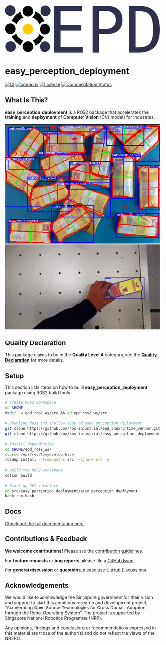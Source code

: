 
![](img/epd_logo_long.png)

# **easy_perception_deployment**
[![CI](https://github.com/ros-industrial/easy_perception_deployment/actions/workflows/industrial_ci_action.yml/badge.svg)](https://github.com/ros-industrial/easy_perception_deployment/actions/workflows/industrial_ci_action.yml)
[![codecov](https://codecov.io/gh/ros-industrial/easy_perception_deployment/branch/master/graph/badge.svg)](https://codecov.io/gh/ros-industrial/easy_perception_deployment)
[![License](https://img.shields.io/badge/License-Apache%202.0-blue.svg)](https://opensource.org/licenses/Apache-2.0)
[![Documentation Status](https://readthedocs.org/projects/epd-docs/badge/?version=latest)](https://epd-docs.readthedocs.io/en/latest/?badge=latest)


## **What Is This?**

**easy_perception_deployment** is a ROS2 package that accelerates the **training** and **deployment** of **Computer Vision** (CV) models for industries.

<img src="img/demo_1.gif" alt="drawing" width="500"/>
<img src="img/demo_2.gif" alt="drawing" width="500"/>


## **Quality Declaration**

This package claims to be in the **Quality Level 4** category, see the [**Quality Declaration**](https://github.com/cardboardcode/easy_perception_deployment/blob/master/QUALITY_DECLARATION.md) for more details.

## **Setup**

This section lists steps on how to build **easy_perception_deployment** package using ROS2 build tools.

``` bash
# Create ROS2 workspace
cd $HOME
mkdir -p epd_ros2_ws/src && cd epd_ros2_ws/src

# Download fast and shallow copy of easy_perception_deployment
git clone https://github.com/ros-industrial/epd_onnxruntime_vendor.git
git clone https://github.com/ros-industrial/easy_perception_deployment.git

# Install dependencies
cd $HOME/epd_ros2_ws/
source /opt/ros/foxy/setup.bash
rosdep install --from-paths src --ignore-src -y

# Build the ROS2 workspace
colcon build

# Start up GUI interface.
cd src/easy_perception_deployment/easy_perception_deployment
bash run.bash
```

## **Docs**

[Check out the full documentation here.](https://easy-perception-deployment.readthedocs.io/en/latest/)

## **Contributions & Feedback**

**We welcome contributions!** Please see the [contribution guidelines](https://github.com/ros-industrial/easy_perception_deployment/blob/master/CONTRIBUTING.md).

For **feature requests** or **bug reports**, please file a [GitHub Issue](https://github.com/ros-industrial/easy_perception_deployment/issues).

For **general discussion** or **questions**, please use [GitHub Discussions](https://github.com/ros-industrial/easy_perception_deployment/discussions).

## **Acknowledgements**

We would like to acknowledge the Singapore government for their vision and support to start this ambitious research and development project, "Accelerating Open Source Technologies for Cross Domain Adoption through the Robot Operating System". The project is supported by Singapore National Robotics Programme (NRP).

Any opinions, findings and conclusions or recommendations expressed in this material are those of the author(s) and do not reflect the views of the NR2PO.

